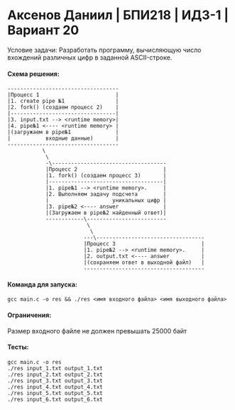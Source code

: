 # Аксенов Даниил | БПИ218 | ИДЗ-1 | Вариант 20
Условие задачи:
Разработать программу, вычисляющую число вхождений различных цифр в заданной ASCII-строке.

#### Схема решения:
```
-----------------------------------
|Процесс 1                        |
|1. create pipe №1                |
|2. fork() (создаем процесс 2)    |
|---------------------------------|
|3. input.txt --> <runtime memory>|
|4. pipe№1 <---- <runtime memory> |
|(загружаем в pipe№1              |
|           входные данные)       |
-----------------------------------
           \
            \
            -\------------------------------------
            |Процесс 2                           |
            |1. fork() (создаем процесс 3)       |
            |------------------------------------|
            |1. pipe№1 --> <runtime memory>.     |
            |2. Выполняем задачу подсчета        | 
            |                    уникальных цифр |
            |3. pipe№2 <---- answer              |
            |(Загружаем в pipe№2 найденный ответ)|
            ------------\-------------------------
                         \
                          \
                        ---\----------------------------------
                        |Процесс 3                           |
                        |1. pipe№2 --> <runtime memory>.     |
                        |2. output.txt <---- answer          |
                        |(сохраняем ответ в выходной файл)   |
                        --------------------------------------

```


#### Команда для запуска:
```
gcc main.c -o res && ./res <имя входного файла> <имя выходного файла>
```

#### Ограничения:
  
   Размер входного файле не должен превышать 25000 байт

#### Тесты:
```
gcc main.c -o res
./res input_1.txt output_1.txt
./res input_2.txt output_2.txt
./res input_3.txt output_3.txt
./res input_4.txt output_4.txt
./res input_5.txt output_5.txt
./res input_6.txt output_6.txt
```

